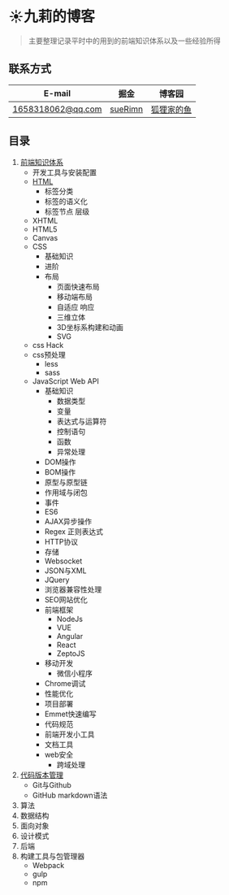 # :sunny:九莉的博客
> 主要整理记录平时中的用到的前端知识体系以及一些经验所得
## 联系方式
E-mail | 掘金 | 博客园
------------ | ------- | ------
1658318062@qq.com | [sueRimn](https://juejin.im/user/5ac449906fb9a028b92d59d1) | [狐狸家的鱼](https://www.cnblogs.com/suRimn)
## 目录
1. [前端知识体系](https://github.com/sueRimn/Blog/tree/master/%E5%89%8D%E7%AB%AF%E7%9F%A5%E8%AF%86%E4%BD%93%E7%B3%BB)
    * 开发工具与安装配置 
    * [HTML](https://github.com/sueRimn/Blog/tree/master/%E5%89%8D%E7%AB%AF%E7%9F%A5%E8%AF%86%E4%BD%93%E7%B3%BB/HTML)
      * 标签分类
      * 标签的语义化
      * 标签节点 层级
    * XHTML
    * HTML5
     * Canvas
    * CSS
      * 基础知识
      * 进阶
      * 布局
        * 页面快速布局 
        * 移动端布局 
        * 自适应 响应 
        * 三维立体 
        * 3D坐标系构建和动画 
        * SVG  
     * css Hack 
     * css预处理
        * less 
        * sass
     * JavaScript Web API
         * 基础知识
            * 数据类型
            * 变量
            * 表达式与运算符
            * 控制语句
            * 函数
            * 异常处理
       * DOM操作
       * BOM操作
       * 原型与原型链
       * 作用域与闭包
       * 事件
       * ES6
       * AJAX异步操作
       * Regex 正则表达式
       * HTTP协议
       * 存储
       * Websocket
       * JSON与XML
       * JQuery
       * 浏览器兼容性处理
       * SEO网站优化
       * 前端框架  
         * NodeJs
         * VUE
         * Angular
         * React 
         * ZeptoJS 
       * 移动开发
         * 微信小程序
       * Chrome调试
       * 性能优化
       * 项目部署
       * Emmet快速编写
       * 代码规范
       * 前端开发小工具
       * 文档工具
       * web安全 
         * 跨域处理
2. [代码版本管理]()
    * Git与Github 
    * GitHub markdown语法
3. 算法
4. 数据结构
5. 面向对象
6. 设计模式
7. 后端
8. 构建工具与包管理器
    * Webpack
    * gulp
    * npm
